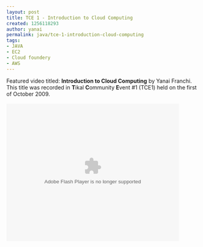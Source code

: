 ```yaml
---
layout: post
title: TCE 1 - Introduction to Cloud Computing
created: 1256118293
author: yanai
permalink: java/tce-1-introduction-cloud-computing
tags:
- JAVA
- EC2
- Cloud foundery
- AWS
---
```

<p>Featured video titled: <b>Introduction to Cloud Computing</b> by Yanai Franchi.<br/> This title was recorded in <b>T</b>ikal <b>C</b>ommunity <b>E</b>vent #1 (TCE1) held on the first of October 2009.<br/>
<!--break-->
<br/>
<embed src="http://blip.tv/play/grVLgaeCUQA" type="application/x-shockwave-flash" width="450" height="359" allowscriptaccess="always" allowfullscreen="true"></embed></p>
<br/>

